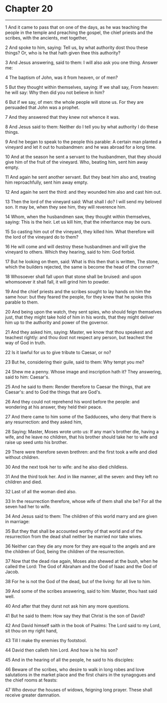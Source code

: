 # Chapter 20

***

1 And it came to pass that on one of the days, as he was teaching the people in the temple and preaching the gospel, the chief priests and the scribes, with the ancients, met together,

2 And spoke to him, saying: Tell us, by what authority dost thou these things? Or, who is he that hath given thee this authority?

3 And Jesus answering, said to them: I will also ask you one thing. Answer me:

4 The baptism of John, was it from heaven, or of men?

5 But they thought within themselves, saying: If we shall say, From heaven: he will say: Why then did you not believe in him?

6 But if we say, of men: the whole people will stone us. For they are persuaded that John was a prophet.

7 And they answered that they knew not whence it was.

8 And Jesus said to them: Neither do I tell you by what authority I do these things.

9 And he began to speak to the people this parable: A certain man planted a vineyard and let it out to husbandmen: and he was abroad for a long time.

10 And at the season he sent a servant to the husbandmen, that they should give him of the fruit of the vineyard. Who, beating him, sent him away empty.

11 And again he sent another servant. But they beat him also and, treating him reproachfully, sent him away empty.

12 And again he sent the third: and they wounded him also and cast him out.

13 Then the lord of the vineyard said: What shall I do? I will send my beloved son. It may be, when they see him, they will reverence him.

14 Whom, when the husbandmen saw, they thought within themselves, saying: This is the heir. Let us kill him, that the inheritance may be ours.

15 So casting him out of the vineyard, they killed him. What therefore will the lord of the vineyard do to them?

16 He will come and will destroy these husbandmen and will give the vineyard to others. Which they hearing, said to him: God forbid.

17 But he looking on them, said: What is this then that is written, The stone, which the builders rejected, the same is become the head of the corner?

18 Whosoever shall fall upon that stone shall be bruised: and upon whomsoever it shall fall, it will grind him to powder.

19 And the chief priests and the scribes sought to lay hands on him the same hour: but they feared the people, for they knew that he spoke this parable to them.

20 And being upon the watch, they sent spies, who should feign themselves just, that they might take hold of him in his words, that they might deliver him up to the authority and power of the governor.

21 And they asked him, saying: Master, we know that thou speakest and teachest rightly: and thou dost not respect any person, but teachest the way of God in truth.

22 Is it lawful for us to give tribute to Caesar, or no?

23 But he, considering their guile, said to them: Why tempt you me?

24 Shew me a penny. Whose image and inscription hath it? They answering, said to him: Caesar's.

25 And he said to them: Render therefore to Caesar the things, that are Caesar's: and to God the things that are God's.

26 And they could not reprehend his word before the people: and wondering at his answer, they held their peace.

27 And there came to him some of the Sadducees, who deny that there is any resurrection: and they asked him,

28 Saying: Master, Moses wrote unto us: If any man's brother die, having a wife, and he leave no children, that his brother should take her to wife and raise up seed unto his brother.

29 There were therefore seven brethren: and the first took a wife and died without children.

30 And the next took her to wife: and he also died childless.

31 And the third took her. And in like manner, all the seven: and they left no children and died.

32 Last of all the woman died also.

33 In the resurrection therefore, whose wife of them shall she be? For all the seven had her to wife.

34 And Jesus said to them: The children of this world marry and are given in marriage:

35 But they that shall be accounted worthy of that world and of the resurrection from the dead shall neither be married nor take wives.

36 Neither can they die any more for they are equal to the angels and are the children of God, being the children of the resurrection.

37 Now that the dead rise again, Moses also shewed at the bush, when he called the Lord: The God of Abraham and the God of Isaac and the God of Jacob.

38 For he is not the God of the dead, but of the living: for all live to him.

39 And some of the scribes answering, said to him: Master, thou hast said well.

40 And after that they durst not ask him any more questions.

41 But he said to them: How say they that Christ is the son of David?

42 And David himself saith in the book of Psalms: The Lord said to my Lord, sit thou on my right hand,

43 Till I make thy enemies thy footstool.

44 David then calleth him Lord. And how is he his son?

45 And in the hearing of all the people, he said to his disciples:

46 Beware of the scribes, who desire to walk in long robes and love salutations in the market place and the first chairs in the synagogues and the chief rooms at feasts:

47 Who devour the houses of widows, feigning long prayer. These shall receive greater damnation.

